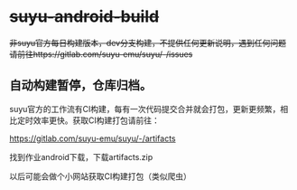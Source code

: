 # ~~suyu-android-build~~
~~非suyu官方每日构建版本，dev分支构建，不提供任何更新说明，遇到任何问题请前往https://gitlab.com/suyu-emu/suyu/-/issues~~
## 自动构建暂停，仓库归档。
suyu官方的工作流有CI构建，每有一次代码提交合并就会打包，更新更频繁，相比定时效率更快。获取CI构建打包请前往：

https://gitlab.com/suyu-emu/suyu/-/artifacts

找到作业android下载，下载artifacts.zip

以后可能会做个小网站获取CI构建打包（类似爬虫）
